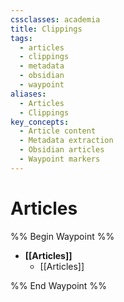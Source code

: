 ```yaml
---
cssclasses: academia
title: Clippings
tags:
  - articles
  - clippings
  - metadata
  - obsidian
  - waypoint
aliases:
  - Articles
  - Clippings
key_concepts:
  - Article content
  - Metadata extraction
  - Obsidian articles
  - Waypoint markers
---
```


# Articles

%% Begin Waypoint %%
- **[[Articles]]**
	- [[Articles]]

%% End Waypoint %%
